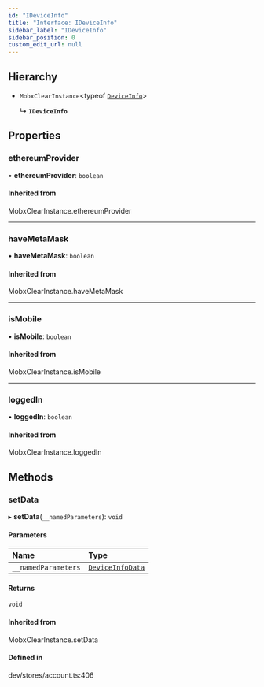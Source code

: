 ```yaml
---
id: "IDeviceInfo"
title: "Interface: IDeviceInfo"
sidebar_label: "IDeviceInfo"
sidebar_position: 0
custom_edit_url: null
---
```


## Hierarchy

- `MobxClearInstance`<typeof [`DeviceInfo`](../modules.md#deviceinfo)\>

  ↳ **`IDeviceInfo`**

## Properties

### ethereumProvider

• **ethereumProvider**: `boolean`

#### Inherited from

MobxClearInstance.ethereumProvider

___

### haveMetaMask

• **haveMetaMask**: `boolean`

#### Inherited from

MobxClearInstance.haveMetaMask

___

### isMobile

• **isMobile**: `boolean`

#### Inherited from

MobxClearInstance.isMobile

___

### loggedIn

• **loggedIn**: `boolean`

#### Inherited from

MobxClearInstance.loggedIn

## Methods

### setData

▸ **setData**(`__namedParameters`): `void`

#### Parameters

| Name | Type |
| :------ | :------ |
| `__namedParameters` | [`DeviceInfoData`](DeviceInfoData.md) |

#### Returns

`void`

#### Inherited from

MobxClearInstance.setData

#### Defined in

dev/stores/account.ts:406
